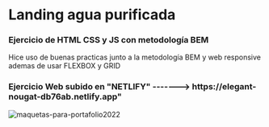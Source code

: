 # Landing agua purificada
<h3> Ejercicio de HTML CSS y JS con metodología BEM</h3> 

<p>Hice uso de buenas practicas junto a la metodología BEM y web responsive ademas de usar FLEXBOX y GRID</p>
 
 <h3>Ejercicio Web subido en "NETLIFY" ------->  https://elegant-nougat-db76ab.netlify.app"</h3>
 
 
 
 
![maquetas-para-portafolio2022](https://user-images.githubusercontent.com/114837201/193473457-f68140a7-7a14-4a4c-aa1d-df085f3dc02a.png)
